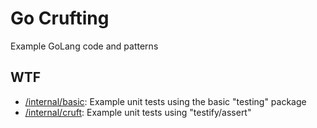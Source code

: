 Go Crufting
===========

Example GoLang code and patterns


WTF
---

- [/internal/basic](/internal/basic): Example unit tests using the basic "testing" package
- [/internal/cruft](/internal/cruft): Example unit tests using "testify/assert"
